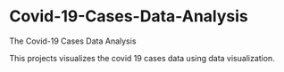 # Covid-19-Cases-Data-Analysis

The Covid-19 Cases Data Analysis 

This projects visualizes the covid 19 cases data using data visualization.
